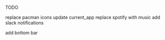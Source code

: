TODO 

replace pacman icons 
update current_app
replace spotify with music
add slack notifications

add bottom bar
